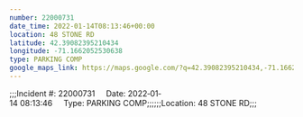 ```yaml
---
number: 22000731
date_time: 2022-01-14T08:13:46+00:00
location: 48 STONE RD
latitude: 42.39082395210434
longitude: -71.1662052530638
type: PARKING COMP
google_maps_link: https://maps.google.com/?q=42.39082395210434,-71.1662052530638
---
```


;;;Incident #: 22000731     Date: 2022‐01‐14 08:13:46     Type: PARKING COMP;;;;;;Location: 48 STONE RD;;;
